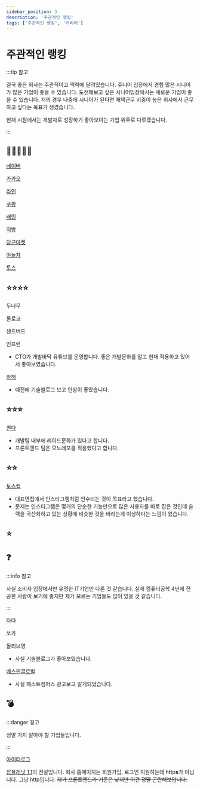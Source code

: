 ```yaml
---
sidebar_position: 3
description: '주관적인 랭킹'
tags: ['주관적인 랭킹', '커리어']
---
```


# 주관적인 랭킹

:::tip 참고

결국 좋은 회사는 주관적이고 맥락에 달려있습니다. 주니어 입장에서 경험 많은 시니어가 많은 기업이 좋을 수 있습니다. 도전해보고 싶은 시니어입장에서는 새로운 기업이 좋을 수 있습니다. 저의 경우 나중에 시니어가 된다면 재택근무 비중이 높은 회사에서 근무하고 싶다는 목표가 생겼습니다.

현재 시점에서는 개발자로 성장하기 좋아보이는 기업 위주로 다루겠습니다.

:::

## 🌟🌟🌟🌟🌟

[네이버](https://recruit.navercorp.com/)

[카카오](https://careers.kakao.com/index)

[라인](https://careers.linecorp.com/ko/)

[쿠팡](https://www.coupang.jobs/kr/)

[배민](https://career.woowahan.com/)

[직방](https://career.zigbang.com/open)

[당근마켓](https://about.daangn.com/jobs/)

[야놀자](https://careers.yanolja.co/)

[토스](https://toss.im/career/jobs)

## ⭐⭐⭐⭐

두나무

몰로코

샌드버드

인프런

- CTO가 개발바닥 유튜브를 운영합니다. 좋은 개발문화를 알고 현재 적용하고 있어서 좋아보였습니다.

[화해](https://www.hwahae.co.kr/career)

- 예전에 기술블로그 보고 인상이 좋았습니다.

## ⭐⭐⭐

[퀀다](https://team.mathpresso.com/)

- 개발팀 내부에 레이드문화가 있다고 합니다.
- 프론트엔드 팀은 모노레포를 적용했다고 합니다.

## ⭐⭐

[토스랩](https://team.tosslab.com/)

- 대표면접에서 인스타그램처럼 인수되는 것이 목표라고 했습니다.
- 문제는 인스타그램은 몇개의 단순한 기능만으로 많은 사용자를 바로 잡은 것인데 슬랙을 국산화하고 있는 상황에 비슷한 것을 바라는게 이상하다는 느낌이 왔습니다.

## ⭐

## ❓

:::info 참고

사실 소비자 입장에서만 유명한 IT기업만 다룬 것 같습니다. 실제 컴퓨터공학 4년제 전공한 사람이 보기에 좋지만 제가 모르는 기업들도 많이 있을 것 같습니다.

:::

타다

쏘카

올리브영

- 사실 기술블로그가 좋아보였습니다.

[베스핀글로벌](https://www.bespinglobal.com/)

- 사실 패스트캠퍼스 광고보고 알게되었습니다.

## 💣

:::danger 경고

정말 가지 말아야 할 기업들입니다.

:::

[아이티로그](http://www.it-log.co.kr/main.php?userAgent=PC)

[잡플래닛 1.1](https://www.jobplanet.co.kr/companies/332600/reviews/%EC%95%84%EC%9D%B4%ED%8B%B0%EB%A1%9C%EA%B7%B8)의 전설입니다. 회사 홈페이지는 회원가입, 로그인 지원하는데 http**s**가 아닙니다. 그냥 http입니다. ~~제가 프론트엔드라 기준은 낮지만 이건 정말 곤란해보입니다.~~

<!--

## 💣💣

## 💣💣💣

## 💣💣💣💣

## 💣💣💣💣💣 -->
